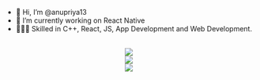 - 👋 Hi, I’m @anupriya13
- 🌱 I’m currently working on React Native
- 👩🏻‍💻 Skilled in C++, React, JS, App Development and Web Development.

<p align="center">
  </br>
  
  <a href="https://git.io/streak-stats">
    <img src=https://streak-stats.demolab.com/?user=anupriya13&&theme=tokyonight&&hide_border=true&card_width=495>
  </a>
  </br>
  <a href="https://github.com/anuraghazra/github-readme-stats">
    <img src=https://github-readme-stats-git-masterrstaa-rickstaa.vercel.app/api?username=anupriya13&hide_border=true&show_icons=true&theme=tokyonight&card_width=495 />
  </a>
  </br>  
  <a href="https://github.com/anuraghazra/github-readme-stats">
    <img src=https://github-readme-stats-git-masterrstaa-rickstaa.vercel.app/api/top-langs/?username=anupriya13&hide_border=true&langs_count=5&show_icons=true&card_width=495&theme=tokyonight&hide=javascript,html,css>
  </a>
</p>

<!---
anupriya13/anupriya13 is a ✨ special ✨ repository because its `README.md` (this file) appears on your GitHub profile.
You can click the Preview link to take a look at your changes.
--->
